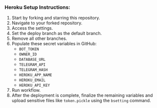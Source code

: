 ### Heroku Setup Instructions:

1. Start by forking and starring this repository.
2. Navigate to your forked repository.
3. Access the settings.
4. Set the deploy branch as the default branch.
5. Remove all other branches.
6. Populate these secret variables in GitHub:
   * `BOT_TOKEN`
   * `OWNER_ID`
   * `DATABASE_URL`
   * `TELEGRAM_API`
   * `TELEGRAM_HASH`
   * `HEROKU_APP_NAME`
   * `HEROKU_EMAIL`
   * `HEROKU_API_KEY`
7. Run workflow.
8. After the deployment is complete, finalize the remaining variables and upload sensitive files like `token.pickle` using the `bsetting` command.

